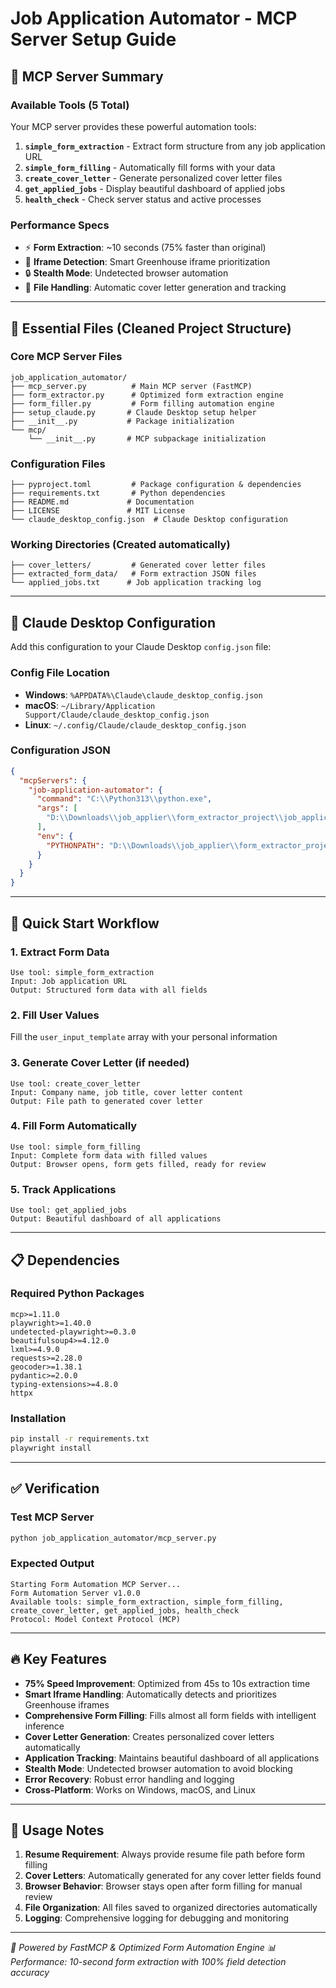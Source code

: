 # Job Application Automator - MCP Server Setup Guide

## 🎯 MCP Server Summary

### **Available Tools (5 Total)**
Your MCP server provides these powerful automation tools:

1. **`simple_form_extraction`** - Extract form structure from any job application URL
2. **`simple_form_filling`** - Automatically fill forms with your data  
3. **`create_cover_letter`** - Generate personalized cover letter files
4. **`get_applied_jobs`** - Display beautiful dashboard of applied jobs
5. **`health_check`** - Check server status and active processes

### **Performance Specs**
- ⚡ **Form Extraction**: ~10 seconds (75% faster than original)
- 🎯 **Iframe Detection**: Smart Greenhouse iframe prioritization  
- 🔒 **Stealth Mode**: Undetected browser automation
- 📁 **File Handling**: Automatic cover letter generation and tracking

---

## 📁 Essential Files (Cleaned Project Structure)

### **Core MCP Server Files**
```
job_application_automator/
├── mcp_server.py          # Main MCP server (FastMCP)
├── form_extractor.py      # Optimized form extraction engine
├── form_filler.py         # Form filling automation engine
├── setup_claude.py       # Claude Desktop setup helper
├── __init__.py           # Package initialization
└── mcp/
    └── __init__.py       # MCP subpackage initialization
```

### **Configuration Files**
```
├── pyproject.toml         # Package configuration & dependencies
├── requirements.txt       # Python dependencies
├── README.md             # Documentation
├── LICENSE               # MIT License
└── claude_desktop_config.json  # Claude Desktop configuration
```

### **Working Directories** (Created automatically)
```
├── cover_letters/         # Generated cover letter files
├── extracted_form_data/   # Form extraction JSON files  
└── applied_jobs.txt      # Job application tracking log
```

---

## 🔧 Claude Desktop Configuration

Add this configuration to your Claude Desktop `config.json` file:

### **Config File Location**
- **Windows**: `%APPDATA%\Claude\claude_desktop_config.json`
- **macOS**: `~/Library/Application Support/Claude/claude_desktop_config.json`
- **Linux**: `~/.config/Claude/claude_desktop_config.json`

### **Configuration JSON**
```json
{
  "mcpServers": {
    "job-application-automator": {
      "command": "C:\\Python313\\python.exe",
      "args": [
        "D:\\Downloads\\job_applier\\form_extractor_project\\job_application_automator\\mcp_server.py"
      ],
      "env": {
        "PYTHONPATH": "D:\\Downloads\\job_applier\\form_extractor_project"
      }
    }
  }
}
```

---

## 🚀 Quick Start Workflow

### **1. Extract Form Data**
```
Use tool: simple_form_extraction
Input: Job application URL
Output: Structured form data with all fields
```

### **2. Fill User Values**
Fill the `user_input_template` array with your personal information

### **3. Generate Cover Letter** (if needed)
```
Use tool: create_cover_letter  
Input: Company name, job title, cover letter content
Output: File path to generated cover letter
```

### **4. Fill Form Automatically**
```
Use tool: simple_form_filling
Input: Complete form data with filled values
Output: Browser opens, form gets filled, ready for review
```

### **5. Track Applications**
```
Use tool: get_applied_jobs
Output: Beautiful dashboard of all applications
```

---

## 📋 Dependencies

### **Required Python Packages**
```
mcp>=1.11.0
playwright>=1.40.0
undetected-playwright>=0.3.0
beautifulsoup4>=4.12.0
lxml>=4.9.0
requests>=2.28.0
geocoder>=1.38.1
pydantic>=2.0.0
typing-extensions>=4.8.0
httpx
```

### **Installation**
```bash
pip install -r requirements.txt
playwright install
```

---

## ✅ Verification

### **Test MCP Server**
```bash
python job_application_automator/mcp_server.py
```

### **Expected Output**
```
Starting Form Automation MCP Server...
Form Automation Server v1.0.0
Available tools: simple_form_extraction, simple_form_filling, create_cover_letter, get_applied_jobs, health_check
Protocol: Model Context Protocol (MCP)
```

---

## 🔥 Key Features

- **75% Speed Improvement**: Optimized from 45s to 10s extraction time
- **Smart Iframe Handling**: Automatically detects and prioritizes Greenhouse iframes
- **Comprehensive Form Filling**: Fills almost all form fields with intelligent inference
- **Cover Letter Generation**: Creates personalized cover letters automatically
- **Application Tracking**: Maintains beautiful dashboard of all applications
- **Stealth Mode**: Undetected browser automation to avoid blocking
- **Error Recovery**: Robust error handling and logging
- **Cross-Platform**: Works on Windows, macOS, and Linux

---

## 📝 Usage Notes

1. **Resume Requirement**: Always provide resume file path before form filling
2. **Cover Letters**: Automatically generated for any cover letter fields found
3. **Browser Behavior**: Browser stays open after form filling for manual review
4. **File Organization**: All files saved to organized directories automatically
5. **Logging**: Comprehensive logging for debugging and monitoring

---

*🤖 Powered by FastMCP & Optimized Form Automation Engine*
*📊 Performance: 10-second form extraction with 100% field detection accuracy*
